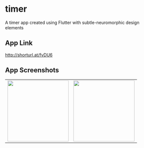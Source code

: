 # timer
A timer app created using Flutter with subtle-neuromorphic design elements
## App Link
http://shorturl.at/fvDU6

## App Screenshots
<table>
  <tr>
<td><img src= "https://user-images.githubusercontent.com/85097545/130337276-a5e7af32-5f13-4ed0-bd15-668df90d67a5.jpg" width="200"/>
    </td>
    <td><img src="https://user-images.githubusercontent.com/85097545/130337278-4c39e881-5275-453e-9391-bc145ffe58f5.jpg" width="200"/>
    </td>
  </tr>
 </table>
